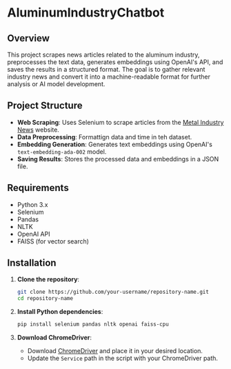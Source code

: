 # AluminumIndustryChatbot

## Overview

This project scrapes news articles related to the aluminum industry, preprocesses the text data, generates embeddings using OpenAI's API, and saves the results in a structured format. The goal is to gather relevant industry news and convert it into a machine-readable format for further analysis or AI model development.

## Project Structure

- **Web Scraping**: Uses Selenium to scrape articles from the [Metal Industry News](https://news.metal.com/list/industry/aluminium) website.
- **Data Preprocessing**: Formattign data and time in teh dataset.
- **Embedding Generation**: Generates text embeddings using OpenAI's `text-embedding-ada-002` model.
- **Saving Results**: Stores the processed data and embeddings in a JSON file.

## Requirements

- Python 3.x
- Selenium
- Pandas
- NLTK
- OpenAI API
- FAISS (for vector search)

## Installation

1. **Clone the repository**:
    ```bash
    git clone https://github.com/your-username/repository-name.git
    cd repository-name
    ```

2. **Install Python dependencies**:
    ```bash
    pip install selenium pandas nltk openai faiss-cpu
    ```

3. **Download ChromeDriver**:
    - Download [ChromeDriver](https://sites.google.com/a/chromium.org/chromedriver/downloads) and place it in your desired location.
    - Update the `Service` path in the script with your ChromeDriver path.



